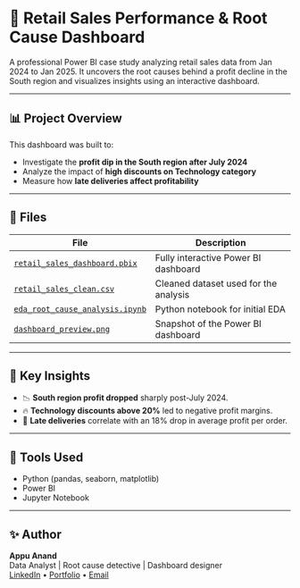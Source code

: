# 🛒 Retail Sales Performance & Root Cause Dashboard

A professional Power BI case study analyzing retail sales data from Jan 2024 to Jan 2025. It uncovers the root causes behind a profit decline in the South region and visualizes insights using an interactive dashboard.

---

## 📊 Project Overview

This dashboard was built to:

- Investigate the **profit dip in the South region after July 2024**
- Analyze the impact of **high discounts on Technology category**
- Measure how **late deliveries affect profitability**

---

## 📁 Files

| File | Description |
|------|-------------|
| [`retail_sales_dashboard.pbix`](retail_sales_dashboard.pbix) | Fully interactive Power BI dashboard |
| [`retail_sales_clean.csv`](retail_sales_clean.csv) | Cleaned dataset used for the analysis |
| [`eda_root_cause_analysis.ipynb`](eda_root_cause_analysis.ipynb) | Python notebook for initial EDA |
| [`dashboard_preview.png`](dashboard_preview.png) | Snapshot of the Power BI dashboard |

---

## 📌 Key Insights

- 📉 **South region profit dropped** sharply post-July 2024.
- 🔥 **Technology discounts above 20%** led to negative profit margins.
- 🚚 **Late deliveries** correlate with an 18% drop in average profit per order.

---

## 🧠 Tools Used

- Python (pandas, seaborn, matplotlib)
- Power BI
- Jupyter Notebook

---

## ✨ Author

**Appu Anand**  
Data Analyst | Root cause detective | Dashboard designer  
[LinkedIn](https://www.linkedin.com/in/appu-anand) • [Portfolio](https://appu-anand.github.io) • [Email](mailto:appu12anand@gmail.com)
